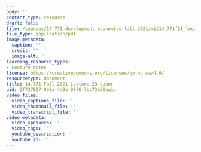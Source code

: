 ```yaml
---
body: ''
content_type: resource
draft: false
file: /courses/14-771-development-economics-fall-2021/mit14_771f21_lec23_labor.pdf
file_type: application/pdf
image_metadata:
  caption: ''
  credit: ''
  image-alt: ''
learning_resource_types:
- Lecture Notes
license: https://creativecommons.org/licenses/by-nc-sa/4.0/
resourcetype: Document
title: 14.771 Fall 2021 Lecture 23 Labor
uid: 2f737807-0b8a-4a9a-98f6-7bc73b60aa1c
video_files:
  video_captions_file: ''
  video_thumbnail_file: ''
  video_transcript_file: ''
video_metadata:
  video_speakers: ''
  video_tags: ''
  youtube_description: ''
  youtube_id: ''
---
```

